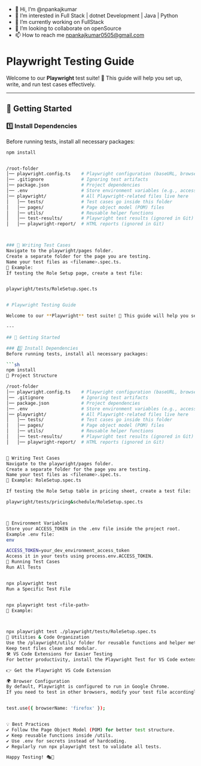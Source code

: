 - 👋 Hi, I’m @npankajkumar
- 👀 I’m interested in Full Stack | dotnet Development | Java | Python
- 🌱 I’m currently working on FullStack
- 💞️ I’m looking to collaborate on openSource
- 📫 How to reach me npankajkumar0505@gmail.com

<!---
npankajkumar/npankajkumar is a ✨ special ✨ repository because its `README.md` (this file) appears on your GitHub profile.
You can click the Preview link to take a look at your changes.
--->



# Playwright Testing Guide

Welcome to our **Playwright** test suite! 🚀 This guide will help you set up, write, and run test cases effectively.

---

## 📌 Getting Started

### 1️⃣ Install Dependencies

Before running tests, install all necessary packages:

````sh
npm install


/root-folder
│── playwright.config.ts    # Playwright configuration (baseURL, browser settings, etc.)
│── .gitignore              # Ignoring test artifacts
│── package.json            # Project dependencies
│── .env                    # Store environment variables (e.g., access token)
│── playwright/             # All Playwright-related files live here
│   │── tests/              # Test cases go inside this folder
│   │── pages/              # Page object model (POM) files
│   │── utils/              # Reusable helper functions
│   │── test-results/       # Playwright test results (ignored in Git)
│   │── playwright-report/  # HTML reports (ignored in Git)



### 📝 Writing Test Cases
Navigate to the playwright/pages folder.
Create a separate folder for the page you are testing.
Name your test files as <filename>.spec.ts.
📌 Example:
If testing the Role Setup page, create a test file:


playwright/tests/RoleSetup.spec.ts


# Playwright Testing Guide

Welcome to our **Playwright** test suite! 🚀 This guide will help you set up, write, and run test cases effectively.

---

## 📌 Getting Started

### 1️⃣ Install Dependencies
Before running tests, install all necessary packages:

```sh
npm install
📂 Project Structure

/root-folder
│── playwright.config.ts    # Playwright configuration (baseURL, browser settings, etc.)
│── .gitignore              # Ignoring test artifacts
│── package.json            # Project dependencies
│── .env                    # Store environment variables (e.g., access token)
│── playwright/             # All Playwright-related files live here
│   │── tests/              # Test cases go inside this folder
│   │── pages/              # Page object model (POM) files
│   │── utils/              # Reusable helper functions
│   │── test-results/       # Playwright test results (ignored in Git)
│   │── playwright-report/  # HTML reports (ignored in Git)


📝 Writing Test Cases
Navigate to the playwright/pages folder.
Create a separate folder for the page you are testing.
Name your test files as <filename>.spec.ts.
📌 Example: RoleSetup.spec.ts

If testing the Role Setup table in pricing sheet, create a test file:

playwright/tests/pricing&schedule/RoleSetup.spec.ts



🔑 Environment Variables
Store your ACCESS_TOKEN in the .env file inside the project root.
Example .env file:
env

ACCESS_TOKEN=your_dev_environment_access_token
Access it in your tests using process.env.ACCESS_TOKEN.
🚀 Running Test Cases
Run All Tests


npx playwright test
Run a Specific Test File


npx playwright test <file-path>
📌 Example:



npx playwright test ./playwright/tests/RoleSetup.spec.ts
🔧 Utilities & Code Organization
Use the /playwright/utils/ folder for reusable functions and helper methods.
Keep test files clean and modular.
🛠 VS Code Extensions for Easier Testing
For better productivity, install the Playwright Test for VS Code extension by Microsoft.

👉 Get the Playwright VS Code Extension

🌍 Browser Configuration
By default, Playwright is configured to run in Google Chrome.
If you need to test in other browsers, modify your test file accordingly:


test.use({ browserName: 'firefox' });


💡 Best Practices
✔ Follow the Page Object Model (POM) for better test structure.
✔ Keep reusable functions inside /utils.
✔ Use .env for secrets instead of hardcoding.
✔ Regularly run npx playwright test to validate all tests.

Happy Testing! 🎭🚀
````

